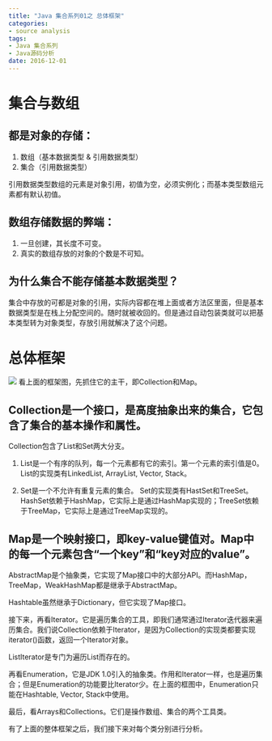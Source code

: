```yaml
---
title: "Java 集合系列01之 总体框架"
categories: 
- source analysis
tags: 
- Java 集合系列
- Java源码分析
date: 2016-12-01
---
```


# 集合与数组

## 都是对象的存储：

1. 数组（基本数据类型  & 引用数据类型）  
2. 集合（引用数据类型）

引用数据类型数组的元素是对象引用，初值为空，必须实例化；而基本类型数组元素都有默认初值。

## 数组存储数据的弊端：

1. 一旦创建，其长度不可变。
2. 真实的数组存放的对象的个数是不可知。


## 为什么集合不能存储基本数据类型？

集合中存放的可都是对象的引用，实际内容都在堆上面或者方法区里面，但是基本数据类型是在栈上分配空间的。随时就被收回的。但是通过自动包装类就可以把基本类型转为对象类型，存放引用就解决了这个问题。


# 总体框架
![](http://oov0wb0gl.bkt.clouddn.com/2017-06-06-14954338994489.jpg)
看上面的框架图，先抓住它的主干，即Collection和Map。

## Collection是一个接口，是高度抽象出来的集合，它包含了集合的基本操作和属性。

Collection包含了List和Set两大分支。

1. List是一个有序的队列，每一个元素都有它的索引。第一个元素的索引值是0。
    List的实现类有LinkedList, ArrayList, Vector, Stack。

2. Set是一个不允许有重复元素的集合。
    Set的实现类有HastSet和TreeSet。HashSet依赖于HashMap，它实际上是通过HashMap实现的；TreeSet依赖于TreeMap，它实际上是通过TreeMap实现的。

## Map是一个映射接口，即key-value键值对。Map中的每一个元素包含“一个key”和“key对应的value”。

AbstractMap是个抽象类，它实现了Map接口中的大部分API。而HashMap，TreeMap，WeakHashMap都是继承于AbstractMap。

Hashtable虽然继承于Dictionary，但它实现了Map接口。

接下来，再看Iterator。它是遍历集合的工具，即我们通常通过Iterator迭代器来遍历集合。我们说Collection依赖于Iterator，是因为Collection的实现类都要实现iterator()函数，返回一个Iterator对象。

ListIterator是专门为遍历List而存在的。

再看Enumeration，它是JDK 1.0引入的抽象类。作用和Iterator一样，也是遍历集合；但是Enumeration的功能要比Iterator少。在上面的框图中，Enumeration只能在Hashtable, Vector, Stack中使用。

最后，看Arrays和Collections。它们是操作数组、集合的两个工具类。

有了上面的整体框架之后，我们接下来对每个类分别进行分析。

